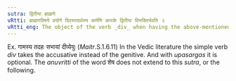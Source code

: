 ```yaml
---
sutra: द्वितीया ब्राह्मणे
vRtti: ब्राह्मणविषये प्रयोगे दिवस्तदर्थस्य कर्मणि कारके द्वितीया विभक्तिर्भवति ॥
vRtti_eng: The object of the verb _div_ when having the above-mentioned sense of \"dealing\" or \"staking\" takes the second case-affix in the _Brahmana_ literature.
---
```

Ex. गामस्य तदहः सभायां दीव्येयुः (_Maitr_.S.1.6.11) In the Vedic literature the simple verb _div_ takes the accusative instead of the genitive. And with _upasargas_ it is optional. The _anuvritti_ of the word शेष does not extend to this _sutra_, or the following.
